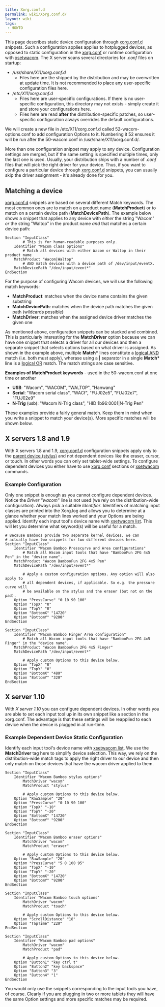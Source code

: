 ```yaml
---
title: Xorg.conf.d
permalink: wiki/Xorg.conf.d/
layout: wiki
tags:
 - HOWTO
---
```


This page describes static device configuration through
[xorg.conf.d](xorg.conf.d "wikilink") snippets. Such a configuration
applies applies to hotplugged devices, as opposed to static
configuration in the
[xorg.conf](/wiki/Configuring_X#Manual_setup_in_the_xorg.conf "wikilink") or
runtime configuration with [xsetwacom](xsetwacom "wikilink"). The X
server scans several directories for *.conf* files on startup:

-   */usr/share/X11/xorg.conf.d*
    -   Files here are the shipped by the distribution and may be
        overwritten at update time. It is not recommended to place any
        user-specific configuration files here.
-   */etc/X11/xorg.conf.d*
    -   Files here are user-specific configurations. If there is no
        user-specific configuration, this directory may not exists -
        simply create it and store your configurations here.
    -   Files here are read **after** the distribution-specific patches,
        so user-specific configuration always overrides the default
        configurations.

We will create a new file in /etc/X11/xorg.conf.d called
52-wacom-options.conf to add configuration Options to it. Numbering it
52 ensures it will be run after the 50-wacom.conf in
/usr/share/X11/xorg.conf.d/.

More than one configuration snippet may apply to any device.
Configuration settings are merged, but if the same setting is specified
multiple times, only the last one is used. Usually, your distribution
ships with a number of *.conf* files that will pick the right driver for
your device. Thus, if you want to configure a particular device through
[xorg.conf.d](xorg.conf.d "wikilink") snippets, you can usually skip the
driver assignment - it's already done for you.

Matching a device
-----------------

[xorg.conf.d](xorg.conf.d "wikilink") snippets are based on several
different Match keywords. The most common ones are to match on a product
name (**MatchProduct**) or to match on a certain device path
(**MatchDevicePath**). The example below shows a snippet that applies to
any device with *either* the string "Wacom" *or* the string "Waltop" in
the product name *and* that matches a certain device path:

    Section "InputClass"
            # This is for human-readable purposes only.
        Identifier "Wacom class options"
            # Match all devices with either Wacom or Waltop in their product name
        MatchProduct "Wacom|Waltop"
            # AND match devices with a device path of /dev/input/eventX.
        MatchDevicePath "/dev/input/event*"
    EndSection

For the purpose of configuring Wacom devices, we will use the following
match keywords:

-   **MatchProduct**: matches when the device name contains the given
    substring
-   **MatchDevicePath**: matches when the device path matches the given
    path (wildcards possible)
-   **MatchDriver**: matches when the assigned device driver matches the
    given one

As mentioned above, configuration snippets can be stacked and combined.
This is particularly interesting for the **MatchDriver** option because
we can have one snippet that selects a driver for all our devices and
then a separate snippet that selects options based on what driver is
assigned. As shown in the example above, multiple **Match\*** lines
constitute a [logical
AND](http://en.wikipedia.org/wiki/Logical_conjunction) match (i.e. both
must apply), wherase using a **\|** separator in a single **Match\***
line is a [logical OR](http://en.wikipedia.org/wiki/Logical_conjunction)
match. The match strings are case sensitive.

**Examples of MatchProduct keywords** - used in the 50-wacom.conf at one
time or another

-   **USB**: "Wacom", "WACOM", "WALTOP", "Hanwang"
-   **Serial**: "Wacom serial class", "WACf", "FUJ02e5", "FUJ02e7",
    "FUJ02e9"
-   **N-Trig** (usb): "Wacom N-Trig class", "HID 1b96:0001\|N-Trig Pen"

These examples provide a fairly general match. Keep them in mind when
you write a snippet to match your device(s). More specific matches will
be shown below.

X servers 1.8 and 1.9
---------------------

With X servers 1.8 and 1.9, [xorg.conf.d](xorg.conf.d "wikilink")
configuration snippets apply only to the [ parent device
(stylus)](/wiki/How_Wacom_tablets_work#Tools "wikilink") and not dependent
devices like the eraser, cursor, or touch. In other words you can only
set tablet-wide settings. To configure dependent devices you either have
to use [
xorg.conf](/wiki/Configuring_X#Manual_setup_in_the_xorg.conf "wikilink")
sections or [xsetwacom](xsetwacom "wikilink") commands.

### Example Configuration

Only one snippet is enough as you cannot configure dependent devices.
Notice the *Driver "wacom"* line is not used (we rely on the
distribution-wide configuration). Always pick a suitable *Identifier*.
Identifiers of matching input classes are printed into the Xorg.log and
allows you to determine at a glance whether your match lines worked and
your Options are being applied. Identify each input tool's device name
with [xsetwacom list](xsetwacom "wikilink"). This will let you determine
what keyword(s) will be useful for a match.

    # Because Bamboos provide two separate kernel devices, we can 
    # actually have two snippets for two different devices here.
    Section "InputClass"
        Identifier "Wacom Bamboo Presscurve and Area configurations"
            # Match all Wacom input tools that have "BambooFun 2FG 4x5 Pen" in the "device name".
        MatchProduct "Wacom BambooFun 2FG 4x5 Pen"
        MatchDevicePath "/dev/input/event*"

            # Apply a custom configuration options. Any option will also apply to
            # all dependent devices, if applicable. So e.g. the pressure curve will
            # be available on the stylus and the eraser (but not on the pad).
        Option "PressCurve" "0 10 90 100"
        Option "TopX" "0"
        Option "TopY" "0"
        Option "BottomX" "14720"
        Option "BottomY" "9200"
    EndSection

    Section "InputClass"
        Identifier "Wacom Bamboo Finger Area configuration"
            # Match all Wacom input tools that have "BambooFun 2FG 4x5 Finger" in the "device name".
        MatchProduct "Wacom BambooFun 2FG 4x5 Finger"
        MatchDevicePath "/dev/input/event*"

            # Apply custom Options to this device below.
        Option "TopX" "0"
        Option "TopY" "0"
        Option "BottomX" "480"
        Option "BottomY" "320"
    EndSection

X server 1.10
-------------

With *X server 1.10* you can configure dependent devices. In other words
you are able to set each input tool up in its own snippet like a section
in the xorg.conf. The advantage is that these settings will be reapplied
to each device when the device is plugged in at run-time.

### Example Dependent Device Static Configuration

Identify each input tool's device name with [xsetwacom
list](xsetwacom "wikilink"). We use the **MatchDriver** tag here to
simplify device selection. This way, we rely on the distribution-wide
match tags to apply the right driver to our device and then only match
on those devices that have the wacom driver applied to them.

    Section "InputClass"
        Identifier "Wacom Bamboo stylus options"
            MatchDriver "wacom"
            MatchProduct "stylus"

            # Apply custom Options to this device below.
        Option "RawSample" "20"
        Option "PressCurve" "0 10 90 100"
        Option "TopX" "-10"
        Option "TopY" "-20"
        Option "BottomX" "14720"
        Option "BottomY" "9200"
    EndSection

    Section "InputClass"
        Identifier "Wacom Bamboo eraser options"
            MatchDriver "wacom"
            MatchProduct "eraser"

            # Apply custom Options to this device below.
        Option "RawSample" "20"
        Option "PressCurve" "5 0 100 95"
        Option "TopX" "-10"
        Option "TopY" "-20"
        Option "BottomX" "14720"
        Option "BottomY" "9200"
    EndSection

    Section "InputClass"
        Identifier "Wacom Bamboo touch options"
            MatchDriver "wacom"
            MatchProduct "touch"

            # Apply custom Options to this device below.
        Option "ScrollDistance" "18"
        Option "TapTime" "220"
    EndSection

    Section "InputClass"
        Identifier "Wacom Bamboo pad options"
            MatchDriver "wacom"
            MatchProduct "pad"

            # Apply custom Options to this device below.
        Option "Button1" "key ctrl t"
        Option "Button2" "key backspace"
        Option "Button3" "3"
        Option "Button4" "1"
    EndSection

You would only use the snippets corresponding to the input tools you
have, of course. Clearly if you are plugging in two or more tablets they
will have the same Option settings and more specific matches may be
required.
